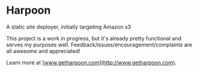 # Harpoon
A static site deployer, initially targeting Amazon s3

This project is a work in progress, but it's already pretty functional and serves my purposes well.  Feedback/issues/encouragement/complaints are all awesome and appreciated!

Learn more at [www.getharpoon.com](http://www.getharpoon.com).
